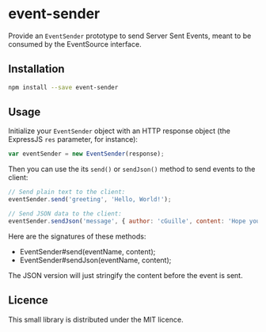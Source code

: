 # event-sender
Provide an `EventSender` prototype to send Server Sent Events, meant to be consumed by the EventSource interface.

## Installation

```bash
npm install --save event-sender
```

## Usage

Initialize your `EventSender` object with an HTTP response object (the ExpressJS `res` parameter, for instance):
```js
var eventSender = new EventSender(response);
```

Then you can use the its `send()` or `sendJson()` method to send events to the client:
```js
// Send plain text to the client:
eventSender.send('greeting', 'Hello, World!');

// Send JSON data to the client:
eventSender.sendJson('message', { author: 'cGuille', content: 'Hope you like it!' });
```

Here are the signatures of these methods:
- EventSender#send(eventName, content);
- EventSender#sendJson(eventName, content);
 
The JSON version will just stringify the content before the event is sent.

## Licence

This small library is distributed under the MIT licence.
